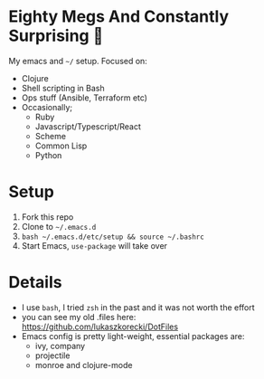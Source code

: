 # Eighty Megs And Constantly Surprising :tophat:

My emacs and `~/` setup. Focused on:

- Clojure
- Shell scripting in Bash
- Ops stuff (Ansible, Terraform etc)
- Occasionally;
  - Ruby
  - Javascript/Typescript/React
  - Scheme
  - Common Lisp
  - Python

# Setup

1. Fork this repo
2. Clone to `~/.emacs.d`
3. `bash ~/.emacs.d/etc/setup && source ~/.bashrc`
3. Start Emacs, `use-package` will take over


# Details

- I use `bash`, I tried `zsh` in the past and it was not worth the effort
- you can see my old .files here: https://github.com/lukaszkorecki/DotFiles
- Emacs config is pretty light-weight, essential packages are:
  - ivy, company
  - projectile
  - monroe and clojure-mode
